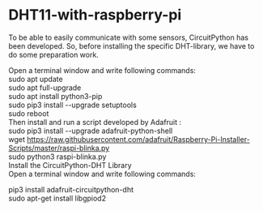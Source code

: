 ﻿# DHT11-with-raspberry-pi
To be able to easily communicate with some sensors, CircuitPython has been developed. So, before installing the specific DHT-library, we have to do some preparation work. <br />

Open a terminal window and write following commands: <br />
sudo apt update <br />
sudo apt full-upgrade <br />
sudo apt install python3-pip <br />
sudo pip3 install --upgrade setuptools <br />
sudo reboot <br />
Then install and run a script developed by Adafruit : <br />
sudo pip3 install --upgrade adafruit-python-shell <br />
wget https://raw.githubusercontent.com/adafruit/Raspberry-Pi-Installer-Scripts/master/raspi-blinka.py <br />
sudo python3 raspi-blinka.py <br />
Install the CircuitPython-DHT Library <br />
Open a terminal window and write following commands: <br />

pip3 install adafruit-circuitpython-dht <br />
sudo apt-get install libgpiod2 <br />
